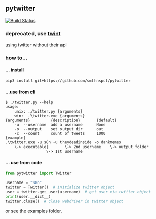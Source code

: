 ## pytwitter
[![Build Status](https://build.eberlein.io/buildStatus/icon?job=python_pytwitter)](https://build.eberlein.io/job/python_pytwitter/)
### deprecated, use [twint](https://github.com/twintproject/twint)
using twitter without their api<br>
### how to...
#### ... install
```shell script
pip3 install git+https://github.com/smthnspcl/pytwitter
```
#### ...use from cli
```shell script
$ ./twitter.py --help
usage:
	unix: ./twitter.py {arguments}
	win:  .\twitter.exe {arguments}
{arguments}			{description}		{default}
	-u	--username	add a username		None
	-o	--output	set output dir		out
	-c	--count		count of tweets		1000
{example}
.\twitter.exe -u s8n -u theydeadinside -o dankmemes
    \-> executable|       \-> 2nd username    \-> output folder
                  \-> 1st username
```
#### ... use from code
```python
from pytwitter import Twitter

username = "s8n"
twitter = Twitter()  # initialize twitter object
user = twitter.get_user(username)  # get user via twitter object
print(user.__dict__)
twitter.close()  # close webdriver in twitter object
```
or see the examples folder.
